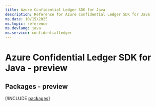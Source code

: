 ```yaml
---
title: Azure Confidential Ledger SDK for Java
description: Reference for Azure Confidential Ledger SDK for Java
ms.date: 10/15/2025
ms.topic: reference
ms.devlang: java
ms.service: confidentialledger
---
```

# Azure Confidential Ledger SDK for Java - preview
## Packages - preview
[!INCLUDE [packages](confidential-ledger-index.md)]